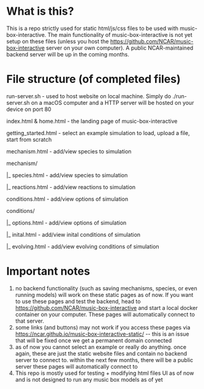 # What is this?
This is a repo strictly used for static html/js/css files to be used with music-box-interactive. The main functionality of music-box-interactive is not yet setup on these files (unless you host the https://github.com/NCAR/music-box-interactive server on your own computer). A public NCAR-maintained backend server will be up in the coming months.

# File structure (of completed files)
run-server.sh - used to host website on local machine. Simply do ./run-server.sh on a macOS computer and a HTTP server will be hosted on your device on port 80

index.html & home.html - the landing page of music-box-interactive

getting_started.html - select an example simulation to load, upload a file, start from scratch

mechanism.html - add/view species to simulation

mechanism/

  |_ species.html - add/view species to simulation
  
  |_ reactions.html - add/view reactions to simulation
  
  
conditions.html - add/view options of simulation

conditions/

  |_ options.html - add/view options of simulation
  
  |_ inital.html - add/view inital conditions of simulation
  
  |_ evolving.html - add/view evolving conditions of simulation

# Important notes
1) no backend functionality (such as saving mechanisms, species, or even running models) will work on these static pages as of now. If you want to use these pages and test the backend, head to https://github.com/NCAR/music-box-interactive and start a local docker container on your computer. These pages will automatically connect to that server.
2) some links (and buttons) may not work if you access these pages via https://ncar.github.io/music-box-interactive-static/ -- this is an issue that will be fixed once we get a permanent domain connected
3) as of now you cannot select an example or really do anything. once again, these are just the static website files and contain no backend server to connect to. within the next few months, there will be a public server these pages will automatically connect to
4) This repo is mostly used for testing + modifying html files UI as of now and is not designed to run any music box models as of yet
